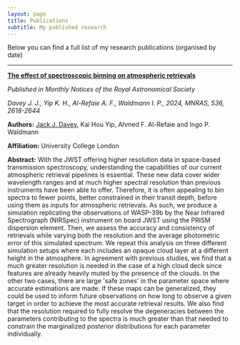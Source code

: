 ```yaml
---
layout: page
title: Publications
subtitle: My published research
---
```


Below you can find a full list of my research publications (organised by date)

---

[**The effect of spectroscopic binning on atmospheric retrievals**](https://academic.oup.com/mnras/article/536/3/2618/7922859#498928734)

_Published in Monthly Notices of the Royal Astronomical Society_

_Davey J. J., Yip K. H., Al-Refaie A. F., Waldmann I. P., 2024, MNRAS, 536, 2618-2644_

**Authors:** <u>Jack J. Davey</u>, Kai Hou Yip, Ahmed F. Al-Refaie and Ingo P. Waldmann

**Affiliation:** University College London

**Abstract:** With the JWST offering higher resolution data in space-based transmission spectroscopy, understanding the capabilities of our current atmospheric retrieval pipelines is essential. These new data cover wider wavelength ranges and at much higher spectral resolution than previous instruments have been able to offer. Therefore, it is often appealing to bin spectra to fewer points, better constrained in their transit depth, before using them as inputs for atmospheric retrievals. As such, we produce a simulation replicating the observations of WASP-39b by the Near Infrared Spectrograph (NIRSpec) instrument on board JWST using the PRISM dispersion element. Then, we assess the accuracy and consistency of retrievals while varying both the resolution and the average photometric error of this simulated spectrum. We repeat this analysis on three different simulation setups where each includes an opaque cloud layer at a different height in the atmosphere. In agreement with previous studies, we find that a much greater resolution is needed in the case of a high cloud deck since features are already heavily muted by the presence of the clouds. In the other two cases, there are large 'safe zones' in the parameter space where accurate estimations are made. If these maps can be generalized, they could be used to inform future observations on how long to observe a given target in order to achieve the most accurate retrieval results. We also find that the resolution required to fully resolve the degeneracies between the parameters contributing to the spectra is much greater than that needed to constrain the marginalized posterior distributions for each parameter individually.

